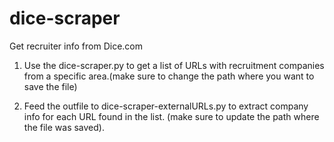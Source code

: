 # dice-scraper
Get recruiter info from Dice.com

1. Use the dice-scraper.py to get a list of URLs with recruitment companies from a specific area.(make sure to change the path 
where you want to save the file)

2. Feed the outfile to dice-scraper-externalURLs.py to extract company info for each URL found in the list. (make sure to update the path where the file was saved).
